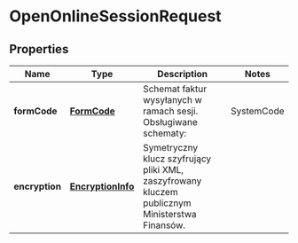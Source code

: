 
# OpenOnlineSessionRequest

## Properties
| Name | Type | Description | Notes |
| ------------ | ------------- | ------------- | ------------- |
| **formCode** | [**FormCode**](FormCode.md) | Schemat faktur wysyłanych w ramach sesji.  Obsługiwane schematy: | SystemCode | SchemaVersion | Value | | --- | --- | --- | | FA (2) | 1-0E | FA | | FA (3) | 1-0E | FA | | FA_PEF (3) | 2-1 | FA_PEF | | FA_KOR_PEF (3) | 2-1 | FA_PEF |  |  |
| **encryption** | [**EncryptionInfo**](EncryptionInfo.md) | Symetryczny klucz szyfrujący pliki XML, zaszyfrowany kluczem publicznym Ministerstwa Finansów. |  |



